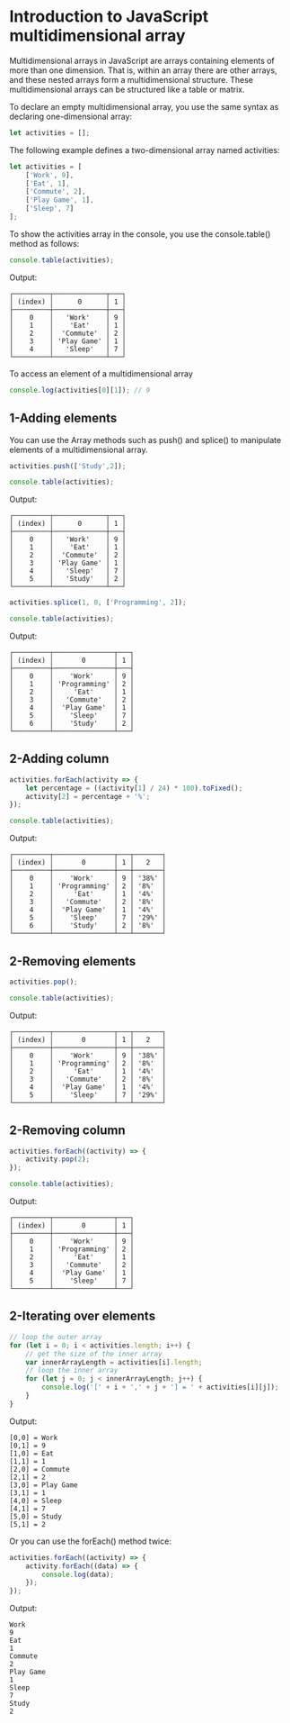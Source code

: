 # Introduction to JavaScript multidimensional array
Multidimensional arrays in JavaScript are arrays containing elements of more than one dimension. That is, within an array there are other arrays, and these nested arrays form a multidimensional structure. These multidimensional arrays can be structured like a table or matrix.

To declare an empty multidimensional array, you use the same syntax as declaring one-dimensional array:
```javascript
let activities = [];
```
The following example defines a two-dimensional array named activities:
```javascript
let activities = [
    ['Work', 9],
    ['Eat', 1],
    ['Commute', 2],
    ['Play Game', 1],
    ['Sleep', 7]
];
```
To show the activities array in the console, you use the console.table() method as follows:
```javascript
console.table(activities);
```
Output:

```
┌─────────┬─────────────┬───┐
│ (index) │      0      │ 1 │
├─────────┼─────────────┼───┤
│    0    │   'Work'    │ 9 │
│    1    │    'Eat'    │ 1 │
│    2    │  'Commute'  │ 2 │
│    3    │ 'Play Game' │ 1 │
│    4    │   'Sleep'   │ 7 │
└─────────┴─────────────┴───┘
```

To access an element of a multidimensional array
```javascript
console.log(activities[0][1]); // 9
```
## 1-Adding elements
You can use the Array methods such as push() and splice() to manipulate elements of a multidimensional array.
```javascript
activities.push(['Study',2]);

console.table(activities);
```
Output:

```
┌─────────┬─────────────┬───┐
│ (index) │      0      │ 1 │
├─────────┼─────────────┼───┤
│    0    │   'Work'    │ 9 │
│    1    │    'Eat'    │ 1 │
│    2    │  'Commute'  │ 2 │
│    3    │ 'Play Game' │ 1 │
│    4    │   'Sleep'   │ 7 │
│    5    │   'Study'   │ 2 │
└─────────┴─────────────┴───┘
```
```javascript
activities.splice(1, 0, ['Programming', 2]);

console.table(activities);
```
Output:

```
┌─────────┬───────────────┬───┐
│ (index) │       0       │ 1 │
├─────────┼───────────────┼───┤
│    0    │    'Work'     │ 9 │
│    1    │ 'Programming' │ 2 │
│    2    │     'Eat'     │ 1 │
│    3    │   'Commute'   │ 2 │
│    4    │  'Play Game'  │ 1 │
│    5    │    'Sleep'    │ 7 │
│    6    │    'Study'    │ 2 │
└─────────┴───────────────┴───┘
```
## 2-Adding column
```javascript
activities.forEach(activity => {
    let percentage = ((activity[1] / 24) * 100).toFixed();
    activity[2] = percentage + '%';
});

console.table(activities);
```
Output:

```
┌─────────┬───────────────┬───┬───────┐
│ (index) │       0       │ 1 │   2   │
├─────────┼───────────────┼───┼───────┤
│    0    │    'Work'     │ 9 │ '38%' │
│    1    │ 'Programming' │ 2 │ '8%'  │
│    2    │     'Eat'     │ 1 │ '4%'  │
│    3    │   'Commute'   │ 2 │ '8%'  │
│    4    │  'Play Game'  │ 1 │ '4%'  │
│    5    │    'Sleep'    │ 7 │ '29%' │
│    6    │    'Study'    │ 2 │ '8%'  │
└─────────┴───────────────┴───┴───────┘
```
## 2-Removing elements
```javascript
activities.pop();

console.table(activities);
```
Output:

```
┌─────────┬───────────────┬───┬───────┐
│ (index) │       0       │ 1 │   2   │
├─────────┼───────────────┼───┼───────┤
│    0    │    'Work'     │ 9 │ '38%' │
│    1    │ 'Programming' │ 2 │ '8%'  │
│    2    │     'Eat'     │ 1 │ '4%'  │
│    3    │   'Commute'   │ 2 │ '8%'  │
│    4    │  'Play Game'  │ 1 │ '4%'  │
│    5    │    'Sleep'    │ 7 │ '29%' │
└─────────┴───────────────┴───┴───────┘
```
## 2-Removing column
```javascript
activities.forEach((activity) => {
    activity.pop(2);
});

console.table(activities);
```
Output:

```
┌─────────┬───────────────┬───┐
│ (index) │       0       │ 1 │
├─────────┼───────────────┼───┤
│    0    │    'Work'     │ 9 │
│    1    │ 'Programming' │ 2 │
│    2    │     'Eat'     │ 1 │
│    3    │   'Commute'   │ 2 │
│    4    │  'Play Game'  │ 1 │
│    5    │    'Sleep'    │ 7 │
└─────────┴───────────────┴───┘
```
## 2-Iterating over elements
```javascript
// loop the outer array
for (let i = 0; i < activities.length; i++) {
    // get the size of the inner array
    var innerArrayLength = activities[i].length;
    // loop the inner array
    for (let j = 0; j < innerArrayLength; j++) {
        console.log('[' + i + ',' + j + '] = ' + activities[i][j]);
    }
}
```
Output:

```
[0,0] = Work
[0,1] = 9
[1,0] = Eat
[1,1] = 1
[2,0] = Commute
[2,1] = 2
[3,0] = Play Game
[3,1] = 1
[4,0] = Sleep
[4,1] = 7
[5,0] = Study
[5,1] = 2
```
Or you can use the forEach() method twice:
```javascript
activities.forEach((activity) => {
    activity.forEach((data) => {
        console.log(data);
    });
});
```
Output:

```
Work
9
Eat
1
Commute
2
Play Game
1
Sleep
7
Study
2
```




